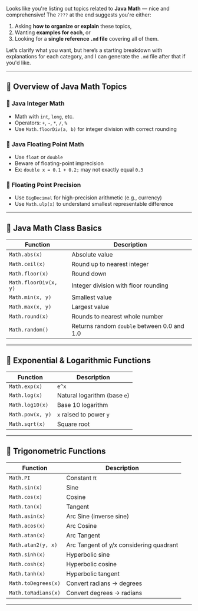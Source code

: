 Looks like you're listing out topics related to **Java Math** — nice and comprehensive! The `????` at the end suggests you're either:

1. Asking **how to organize or explain** these topics,
2. Wanting **examples for each**, or
3. Looking for a **single reference `.md` file** covering all of them.

Let’s clarify what you want, but here’s a starting breakdown with explanations for each category, and I can generate the `.md` file after that if you'd like.

---

## 📘 Overview of Java Math Topics

### 🔢 Java Integer Math
- Math with `int`, `long`, etc.
- Operators: `+`, `-`, `*`, `/`, `%`
- Use `Math.floorDiv(a, b)` for integer division with correct rounding

### 🔣 Java Floating Point Math
- Use `float` or `double`
- Beware of floating-point imprecision
- Ex: `double x = 0.1 + 0.2;` may not exactly equal `0.3`

### 🎯 Floating Point Precision
- Use `BigDecimal` for high-precision arithmetic (e.g., currency)
- Use `Math.ulp(x)` to understand smallest representable difference

---

## 🧮 Java Math Class Basics

| Function         | Description                              |
|------------------|------------------------------------------|
| `Math.abs(x)`    | Absolute value                           |
| `Math.ceil(x)`   | Round up to nearest integer              |
| `Math.floor(x)`  | Round down                               |
| `Math.floorDiv(x, y)` | Integer division with floor rounding |
| `Math.min(x, y)` | Smallest value                           |
| `Math.max(x, y)` | Largest value                            |
| `Math.round(x)`  | Rounds to nearest whole number           |
| `Math.random()`  | Returns random `double` between 0.0 and 1.0 |

---

## 🧠 Exponential & Logarithmic Functions

| Function         | Description                          |
|------------------|--------------------------------------|
| `Math.exp(x)`    | `e^x`                                |
| `Math.log(x)`    | Natural logarithm (base `e`)         |
| `Math.log10(x)`  | Base 10 logarithm                    |
| `Math.pow(x, y)` | `x` raised to power `y`              |
| `Math.sqrt(x)`   | Square root                          |

---

## 📐 Trigonometric Functions

| Function             | Description                             |
|----------------------|-----------------------------------------|
| `Math.PI`            | Constant π                              |
| `Math.sin(x)`        | Sine                                    |
| `Math.cos(x)`        | Cosine                                  |
| `Math.tan(x)`        | Tangent                                 |
| `Math.asin(x)`       | Arc Sine (inverse sine)                 |
| `Math.acos(x)`       | Arc Cosine                              |
| `Math.atan(x)`       | Arc Tangent                             |
| `Math.atan2(y, x)`   | Arc Tangent of y/x considering quadrant |
| `Math.sinh(x)`       | Hyperbolic sine                         |
| `Math.cosh(x)`       | Hyperbolic cosine                       |
| `Math.tanh(x)`       | Hyperbolic tangent                      |
| `Math.toDegrees(x)`  | Convert radians → degrees               |
| `Math.toRadians(x)`  | Convert degrees → radians               |

---
